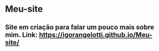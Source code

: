 # Meu-site
## Site em criação para falar um pouco mais sobre mim. Link: https://igorangelotti.github.io/Meu-site/
